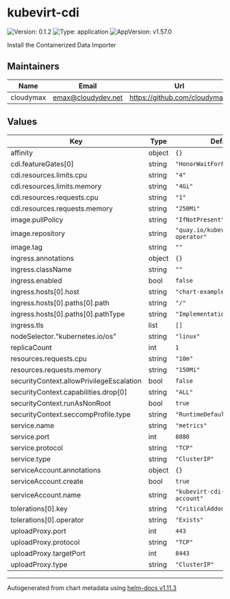 # kubevirt-cdi

![Version: 0.1.2](https://img.shields.io/badge/Version-0.1.2-informational?style=flat-square) ![Type: application](https://img.shields.io/badge/Type-application-informational?style=flat-square) ![AppVersion: v1.57.0](https://img.shields.io/badge/AppVersion-v1.57.0-informational?style=flat-square)

Install the Containerized Data Importer

## Maintainers

| Name | Email | Url |
| ---- | ------ | --- |
| cloudymax | <emax@cloudydev.net> | <https://github.com/cloudymax/> |

## Values

| Key | Type | Default | Description |
|-----|------|---------|-------------|
| affinity | object | `{}` |  |
| cdi.featureGates[0] | string | `"HonorWaitForFirstConsumer"` |  |
| cdi.resources.limits.cpu | string | `"4"` |  |
| cdi.resources.limits.memory | string | `"4Gi"` |  |
| cdi.resources.requests.cpu | string | `"1"` |  |
| cdi.resources.requests.memory | string | `"250Mi"` |  |
| image.pullPolicy | string | `"IfNotPresent"` |  |
| image.repository | string | `"quay.io/kubevirt/cdi-operator"` |  |
| image.tag | string | `""` |  |
| ingress.annotations | object | `{}` |  |
| ingress.className | string | `""` |  |
| ingress.enabled | bool | `false` |  |
| ingress.hosts[0].host | string | `"chart-example.local"` |  |
| ingress.hosts[0].paths[0].path | string | `"/"` |  |
| ingress.hosts[0].paths[0].pathType | string | `"ImplementationSpecific"` |  |
| ingress.tls | list | `[]` |  |
| nodeSelector."kubernetes.io/os" | string | `"linux"` |  |
| replicaCount | int | `1` |  |
| resources.requests.cpu | string | `"10m"` |  |
| resources.requests.memory | string | `"150Mi"` |  |
| securityContext.allowPrivilegeEscalation | bool | `false` |  |
| securityContext.capabilities.drop[0] | string | `"ALL"` |  |
| securityContext.runAsNonRoot | bool | `true` |  |
| securityContext.seccompProfile.type | string | `"RuntimeDefault"` |  |
| service.name | string | `"metrics"` |  |
| service.port | int | `8080` |  |
| service.protocol | string | `"TCP"` |  |
| service.type | string | `"ClusterIP"` |  |
| serviceAccount.annotations | object | `{}` |  |
| serviceAccount.create | bool | `true` |  |
| serviceAccount.name | string | `"kubevirt-cdi-service-account"` |  |
| tolerations[0].key | string | `"CriticalAddonsOnly"` |  |
| tolerations[0].operator | string | `"Exists"` |  |
| uploadProxy.port | int | `443` |  |
| uploadProxy.protocol | string | `"TCP"` |  |
| uploadProxy.targetPort | int | `8443` |  |
| uploadProxy.type | string | `"ClusterIP"` |  |

----------------------------------------------
Autogenerated from chart metadata using [helm-docs v1.11.3](https://github.com/norwoodj/helm-docs/releases/v1.11.3)
